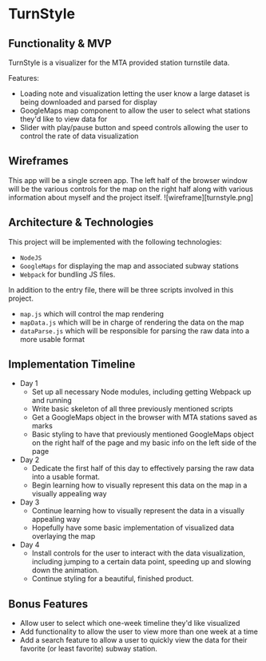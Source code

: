 #  TurnStyle

## Functionality & MVP

TurnStyle is a visualizer for the MTA provided station turnstile data. 

Features:

 

 - Loading note and visualization letting the user know a large dataset is being downloaded and parsed for display
 - GoogleMaps map component to allow the user to select what stations they'd like to view data for
 - Slider with play/pause button and speed controls allowing the user to control the rate of data visualization

## Wireframes
This app will be a single screen app.  The left half of the browser window will be the various controls for the map on the right half along with various information about myself and the project itself. 
![wireframe][turnstyle.png]

## Architecture & Technologies
This project will be implemented with the following technologies:

 - `NodeJS ` 
 - `GoogleMaps` for displaying the map and associated subway stations
 - `Webpack` for bundling JS files. 
 
 In addition to the entry file, there will be three scripts involved in this project.
 
 - `map.js` which will control the map rendering
 - `mapData.js` which will be in charge of rendering the data on the map
 - `dataParse.js` which will be responsible for parsing the raw data into a more usable format
 

## Implementation Timeline

 - Day 1
	 - Set up all necessary Node modules, including getting Webpack up and running
	 - Write basic skeleton of all three previously mentioned scripts
	 - Get a GoogleMaps object in the browser with MTA stations saved as marks
	 - Basic styling to have that previously mentioned GoogleMaps object on the right half of the page and my basic info on the left side of the page
 - Day 2
	 - Dedicate the first half of this day to effectively parsing the raw data into a usable format.
	 - Begin learning how to visually represent this data on the map in a visually appealing way
 - Day 3
	 - Continue learning how to visually represent the data in a visually appealing way
	 - Hopefully have some basic implementation of visualized data overlaying the map
 - Day 4
	 - Install controls for the user to interact with the data visualization, including jumping to a certain data point, speeding up and slowing down the animation.
	 - Continue styling for a beautiful, finished product.

## Bonus Features

 - Allow user to select which one-week timeline they'd like visualized
 - Add functionality to allow the user to view more than one week at a time
 - Add a search feature to allow a user to quickly view the data for their favorite (or least favorite) subway station.
